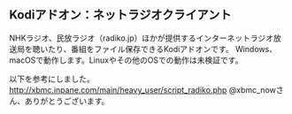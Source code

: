 ## Kodiアドオン：ネットラジオクライアント

NHKラジオ、民放ラジオ（radiko.jp）ほかが提供するインターネットラジオ放送局を聴いたり、番組をファイル保存できるKodiアドオンです。
Windows、macOSで動作します。Linuxやその他のOSでの動作は未検証です。

以下を参考にしました。
http://xbmc.inpane.com/main/heavy_user/script_radiko.php
@xbmc_nowさん、ありがとうございます。
